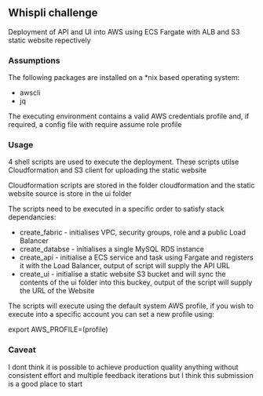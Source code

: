## Whispli challenge 

Deployment of API and UI into AWS using ECS Fargate with ALB and S3 static website repectively

### Assumptions

The following packages are installed on a *nix based operating system:

- awscli
- jq

The executing environment contains a valid AWS credentials profile and, if required, a config file with require assume role profile

### Usage

4 shell scripts are used to execute the deployment. These scripts utilse Cloudformation and S3 client for uploading the static website

Cloudformation scripts are stored in the folder cloudformation and the static website source is store in the ui folder

The scripts need to be executed in a specific order to satisfy stack dependancies:

- create_fabric - initialises VPC, security groups, role and a public Load Balancer
- create_databse - initialises a single MySQL RDS instance
- create_api - initialise a ECS service and task using Fargate and registers it with the Load Balancer, output of script will supply the API URL
- create_ui - initialise a static website S3 bucket and will sync the contents of the ui folder into this buckey, output of the script will supply the URL of the Website

The scripts will execute using the default system AWS profile, if you wish to execute into a specific account you can set a new profile using:

export AWS_PROFILE=(profile)

### Caveat

I dont think it is possible to achieve production quality anything without consistent effort and multiple feedback iterations but I think this submission is a good place to start
